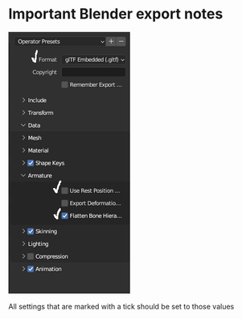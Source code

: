 # Important Blender export notes
![](pictures/gltf_export.png)

All settings that are marked with a tick should be set to those values

